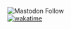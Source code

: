 ![Mastodon Follow](https://img.shields.io/mastodon/follow/109254332352746633?domain=https%3A%2F%2Fmastodon.ajhughes.dev&style=social) <br>
[![wakatime](https://wakatime.com/badge/user/c78a3c5d-3190-4781-85ca-5e55f42f1d6e.svg)](https://wakatime.com/@c78a3c5d-3190-4781-85ca-5e55f42f1d6e)
